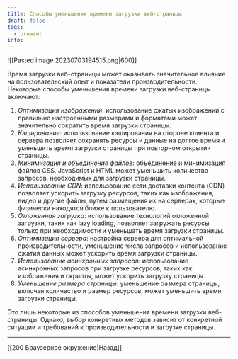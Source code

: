 ```yaml
---
title: Способы уменьшения времени загрузки веб-страницы
draft: false
tags:
  - browser
info:
---
```

![[Pasted image 20230703194515.png|600]]

Время загрузки веб-страницы может оказывать значительное влияние на пользовательский опыт и показатели производительности. Некоторые способы уменьшения времени загрузки веб-страницы включают:

1. _Оптимизация изображений_: использование сжатых изображений с правильно настроенными размерами и форматами может значительно сократить время загрузки страницы.
2. _Кэширование_: использование кэширования на стороне клиента и сервера позволяет сохранять ресурсы и данные на долгое время и уменьшить время загрузки страницы при повторном открытии страницы.
3. _Минимизация и объединение файлов_: объединение и минимизация файлов CSS, JavaScript и HTML может уменьшить количество запросов, необходимых для загрузки страницы.
4. _Использование CDN_: использование сети доставки контента (CDN) позволяет ускорить загрузку ресурсов, таких как изображения, видео и другие файлы, путем размещения их на серверах, которые физически находятся ближе к пользователю.
5. _Отложенная загрузка_: использование технологий отложенной загрузки, таких как lazy loading, позволяет загружать ресурсы только при необходимости и уменьшать время загрузки страницы.
6. _Оптимизация сервера_: настройка сервера для оптимальной производительности, уменьшение числа запросов и использование сжатия данных может ускорить время загрузки страницы.
7. _Использование асинхронных запросов_: использование асинхронных запросов при загрузке ресурсов, таких как изображения и скрипты, может ускорить загрузку страницы.
8. _Уменьшение размера страницы_: уменьшение размера страницы, включая количество и размер ресурсов, может уменьшить время загрузки страницы.

Это лишь некоторые из способов уменьшения времени загрузки веб-страницы. Однако, выбор конкретных методов зависит от конкретной ситуации и требований к производительности и загрузке страницы.

---

[[200 Браузерное окружение|Назад]]